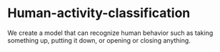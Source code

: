 # Human-activity-classification
We create a model that can recognize human behavior such as taking something up, putting it down, or opening or closing anything.
